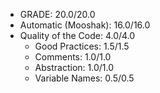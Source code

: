 - GRADE: 20.0/20.0
- Automatic (Mooshak): 16.0/16.0
- Quality of the Code: 4.0/4.0
  * Good Practices: 1.5/1.5
  * Comments: 1.0/1.0
  * Abstraction: 1.0/1.0
  * Variable Names: 0.5/0.5
